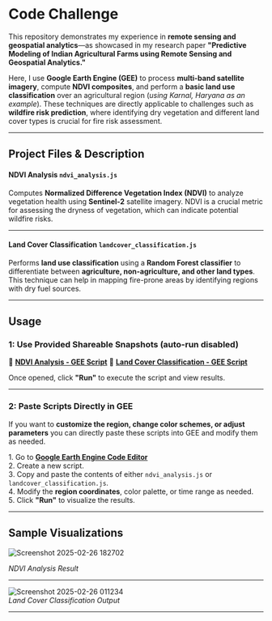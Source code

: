 # **Code Challenge**  

This repository demonstrates my experience in **remote sensing and geospatial analytics**—as showcased in my research paper **"Predictive Modeling of Indian Agricultural Farms using Remote Sensing and Geospatial Analytics."**  

Here, I use **Google Earth Engine (GEE)** to process **multi-band satellite imagery**, compute **NDVI composites**, and perform a **basic land use classification** over an agricultural region (*using Karnal, Haryana as an example*). These techniques are directly applicable to challenges such as **wildfire risk prediction**, where identifying dry vegetation and different land cover types is crucial for fire risk assessment.  

---

## **Project Files & Description**  

#### **NDVI Analysis `ndvi_analysis.js`**  
Computes **Normalized Difference Vegetation Index (NDVI)** to analyze vegetation health using **Sentinel-2** satellite imagery. NDVI is a crucial metric for assessing the dryness of vegetation, which can indicate potential wildfire risks.  

---

#### **Land Cover Classification `landcover_classification.js`**  
Performs **land use classification** using a **Random Forest classifier** to differentiate between **agriculture, non-agriculture, and other land types**. This technique can help in mapping fire-prone areas by identifying regions with dry fuel sources.  

---

## **Usage**  

### **1: Use Provided Shareable Snapshots (auto-run disabled)**  
🔗 **[NDVI Analysis - GEE Script](https://code.earthengine.google.com/2868992c976aae4fb4f764b6258e2d8b?noload=true)**
🔗 **[Land Cover Classification - GEE Script](https://code.earthengine.google.com/e5d8d54067a3a6d6ce1dfd7b2b70b80c?noload=true)**  

Once opened, click **"Run"** to execute the script and view results.  

---

### **2: Paste Scripts Directly in GEE**  
If you want to **customize the region, change color schemes, or adjust parameters** you can directly paste these scripts into GEE and modify them as needed. 

1️. Go to **[Google Earth Engine Code Editor](https://code.earthengine.google.com/)**  
2️. Create a new script.  
3️. Copy and paste the contents of either `ndvi_analysis.js` or `landcover_classification.js`.  
4️. Modify the **region coordinates**, color palette, or time range as needed.  
5️. Click **"Run"** to visualize the results.  

---

## **Sample Visualizations**  

![Screenshot 2025-02-26 182702](https://github.com/user-attachments/assets/40862f1a-fa1d-4033-b980-a0c1581a033f)

*NDVI Analysis Result*  

---  

![Screenshot 2025-02-26 011234](https://github.com/user-attachments/assets/73ae2706-6706-448f-93b7-9256cd3ed2c1)  
*Land Cover Classification Output*  

---


  

